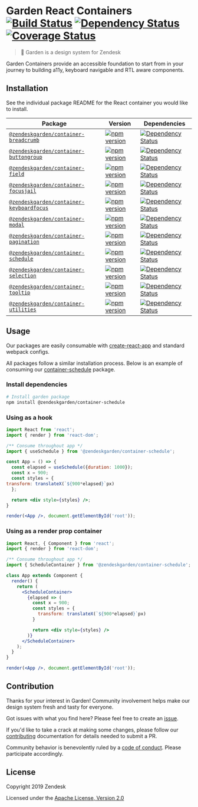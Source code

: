 # Garden React Containers [![Build Status](https://img.shields.io/travis/zendeskgarden/react-containers/master.svg?style=flat-square)](https://travis-ci.com/zendeskgarden/react-containers) [![Dependency Status](https://img.shields.io/david/dev/zendeskgarden/react-containers.svg?style=flat-square)](https://david-dm.org/zendeskgarden/react-containers?type=dev) [![Coverage Status](https://img.shields.io/coveralls/github/zendeskgarden/react-containers/master.svg?style=flat-square)](https://coveralls.io/github/zendeskgarden/react-containers) <!-- markdownlint-disable -->

<!-- markdownlint-enable -->

> :seedling: Garden is a design system for Zendesk

Garden Containers provide an accessible foundation to start from in your journey to building a11y,
keyboard navigable and RTL aware components.

## Installation

See the individual package README for the React container you would like
to install.

| Package                                                            | Version                                                             | Dependencies                                                                           |
| ------------------------------------------------------------------ | ------------------------------------------------------------------- | -------------------------------------------------------------------------------------- |
| [`@zendeskgarden/container-breadcrumb`](packages/breadcrumb)       | [![npm version][breadcrumb npm version]][breadcrumb npm link]       | [![Dependency Status][breadcrumb dependency status]][breadcrumb dependency link]       |
| [`@zendeskgarden/container-buttongroup`](packages/buttongroup)     | [![npm version][buttongroup npm version]][buttongroup npm link]     | [![Dependency Status][buttongroup dependency status]][buttongroup dependency link]     |
| [`@zendeskgarden/container-field`](packages/field)                 | [![npm version][field npm version]][field npm link]                 | [![Dependency Status][field dependency status]][field dependency link]                 |
| [`@zendeskgarden/container-focusjail`](packages/focusjail)         | [![npm version][focusjail npm version]][focusjail npm link]         | [![Dependency Status][focusjail dependency status]][focusjail dependency link]         |
| [`@zendeskgarden/container-keyboardfocus`](packages/keyboardfocus) | [![npm version][keyboardfocus npm version]][keyboardfocus npm link] | [![Dependency Status][keyboardfocus dependency status]][keyboardfocus dependency link] |
| [`@zendeskgarden/container-modal`](packages/modal)                 | [![npm version][modal npm version]][modal npm link]                 | [![Dependency Status][modal dependency status]][modal dependency link]                 |
| [`@zendeskgarden/container-pagination`](packages/pagination)       | [![npm version][pagination npm version]][pagination npm link]       | [![Dependency Status][pagination dependency status]][pagination dependency link]       |
| [`@zendeskgarden/container-schedule`](packages/schedule)           | [![npm version][schedule npm version]][schedule npm link]           | [![Dependency Status][schedule dependency status]][schedule dependency link]           |
| [`@zendeskgarden/container-selection`](packages/selection)         | [![npm version][selection npm version]][selection npm link]         | [![Dependency Status][selection dependency status]][selection dependency link]         |
| [`@zendeskgarden/container-tooltip`](packages/tooltip)             | [![npm version][tooltip npm version]][tooltip npm link]             | [![Dependency Status][tooltip dependency status]][tooltip dependency link]             |
| [`@zendeskgarden/container-utilities`](packages/utilities)         | [![npm version][utilities npm version]][utilities npm link]         | [![Dependency Status][utilities dependency status]][utilities dependency link]         |

[breadcrumb npm version]: https://img.shields.io/npm/v/@zendeskgarden/container-breadcrumb.svg?style=flat-square
[breadcrumb npm link]: https://www.npmjs.com/package/@zendeskgarden/container-breadcrumb
[breadcrumb dependency status]: https://img.shields.io/david/zendeskgarden/react-containers.svg?path=packages/breadcrumb&style=flat-square
[breadcrumb dependency link]: https://david-dm.org/zendeskgarden/react-containers?path=packages/breadcrumb
[buttongroup npm version]: https://img.shields.io/npm/v/@zendeskgarden/container-buttongroup.svg?style=flat-square
[buttongroup npm link]: https://www.npmjs.com/package/@zendeskgarden/container-buttongroup
[buttongroup dependency status]: https://img.shields.io/david/zendeskgarden/react-containers.svg?path=packages/buttongroup&style=flat-square
[buttongroup dependency link]: https://david-dm.org/zendeskgarden/react-containers?path=packages/buttongroup
[field npm version]: https://img.shields.io/npm/v/@zendeskgarden/container-field.svg?style=flat-square
[field npm link]: https://www.npmjs.com/package/@zendeskgarden/container-field
[field dependency status]: https://img.shields.io/david/zendeskgarden/react-containers.svg?path=packages/field&style=flat-square
[field dependency link]: https://david-dm.org/zendeskgarden/react-containers?path=packages/field
[focusjail npm version]: https://img.shields.io/npm/v/@zendeskgarden/container-focusjail.svg?style=flat-square
[focusjail npm link]: https://www.npmjs.com/package/@zendeskgarden/container-focusjail
[focusjail dependency status]: https://img.shields.io/david/zendeskgarden/react-containers.svg?path=packages/focusjail&style=flat-square
[focusjail dependency link]: https://david-dm.org/zendeskgarden/react-containers?path=packages/focusjail
[keyboardfocus npm version]: https://img.shields.io/npm/v/@zendeskgarden/container-keyboardfocus.svg?style=flat-square
[keyboardfocus npm link]: https://www.npmjs.com/package/@zendeskgarden/container-keyboardfocus
[keyboardfocus dependency status]: https://img.shields.io/david/zendeskgarden/react-containers.svg?path=packages/keyboardfocus&style=flat-square
[keyboardfocus dependency link]: https://david-dm.org/zendeskgarden/react-containers?path=packages/keyboardfocus
[modal npm version]: https://img.shields.io/npm/v/@zendeskgarden/container-modal.svg?style=flat-square
[modal npm link]: https://www.npmjs.com/package/@zendeskgarden/container-modal
[modal dependency status]: https://img.shields.io/david/zendeskgarden/react-containers.svg?path=packages/modal&style=flat-square
[modal dependency link]: https://david-dm.org/zendeskgarden/react-containers?path=packages/modal
[pagination npm version]: https://img.shields.io/npm/v/@zendeskgarden/container-pagination.svg?style=flat-square
[pagination npm link]: https://www.npmjs.com/package/@zendeskgarden/container-pagination
[pagination dependency status]: https://img.shields.io/david/zendeskgarden/react-containers.svg?path=packages/pagination&style=flat-square
[pagination dependency link]: https://david-dm.org/zendeskgarden/react-containers?path=packages/pagination
[schedule npm version]: https://img.shields.io/npm/v/@zendeskgarden/container-schedule.svg?style=flat-square
[schedule npm link]: https://www.npmjs.com/package/@zendeskgarden/container-schedule
[schedule dependency status]: https://img.shields.io/david/zendeskgarden/react-containers.svg?path=packages/schedule&style=flat-square
[schedule dependency link]: https://david-dm.org/zendeskgarden/react-containers?path=packages/schedule
[selection npm version]: https://img.shields.io/npm/v/@zendeskgarden/container-selection.svg?style=flat-square
[selection npm link]: https://www.npmjs.com/package/@zendeskgarden/container-selection
[selection dependency status]: https://img.shields.io/david/zendeskgarden/react-containers.svg?path=packages/selection&style=flat-square
[selection dependency link]: https://david-dm.org/zendeskgarden/react-containers?path=packages/selection
[tooltip npm version]: https://img.shields.io/npm/v/@zendeskgarden/container-tooltip.svg?style=flat-square
[tooltip npm link]: https://www.npmjs.com/package/@zendeskgarden/container-tooltip
[tooltip dependency status]: https://img.shields.io/david/zendeskgarden/react-containers.svg?path=packages/tooltip&style=flat-square
[tooltip dependency link]: https://david-dm.org/zendeskgarden/react-containers?path=packages/tooltip
[utilities npm version]: https://img.shields.io/npm/v/@zendeskgarden/container-utilities.svg?style=flat-square
[utilities npm link]: https://www.npmjs.com/package/@zendeskgarden/container-utilities
[utilities dependency status]: https://img.shields.io/david/zendeskgarden/react-containers.svg?path=packages/utilities&style=flat-square
[utilities dependency link]: https://david-dm.org/zendeskgarden/react-containers?path=packages/utilities

## Usage

Our packages are easily consumable with [create-react-app](https://github.com/facebook/create-react-app)
and standard webpack configs.

All packages follow a similar installation process. Below is an example of
consuming our [container-schedule](https://www.npmjs.com/package/@zendeskgarden/container-schedule)
package.

### Install dependencies

```sh
# Install garden package
npm install @zendeskgarden/container-schedule
```

### Using as a hook

```jsx
import React from 'react';
import { render } from 'react-dom';

/** Consume throughout app */
import { useSchedule } from '@zendeskgarden/container-schedule';

const App = () => {
  const elapsed = useSchedule({duration: 1000});
  const x = 900;
  const styles = {
transform: translateX(`${900*elapsed}`px)
  };

  return <div style={styles} />;
}

render(<App />, document.getElementById('root'));
```

### Using as a render prop container

```jsx
import React, { Component } from 'react';
import { render } from 'react-dom';

/** Consume throughout app */
import { ScheduleContainer } from '@zendeskgarden/container-schedule';

class App extends Component {
  render() {
    return (
      <ScheduleContainer>
        {elapsed => (
          const x = 900;
          const styles = {
            transform: translateX(`${900*elapsed}`px)
          }

          return <div style={styles} />
        )}
      </ScheduleContainer>
    );
  }
}

render(<App />, document.getElementById('root'));
```

## Contribution

Thanks for your interest in Garden! Community involvement helps make our
design system fresh and tasty for everyone.

Got issues with what you find here? Please feel free to create an
[issue](https://github.com/zendeskgarden/react-containers/issues/new).

If you'd like to take a crack at making some changes, please follow our
[contributing](.github/CONTRIBUTING.md) documentation for details
needed to submit a PR.

Community behavior is benevolently ruled by a [code of
conduct](.github/CODE_OF_CONDUCT.md). Please participate accordingly.

## License

Copyright 2019 Zendesk

Licensed under the [Apache License, Version 2.0](LICENSE.md)
